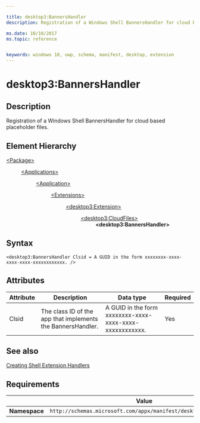 ```yaml
---

title: desktop3:BannersHandler
description: Registration of a Windows Shell BannersHandler for cloud based placeholder files. 

ms.date: 10/10/2017
ms.topic: reference


keywords: windows 10, uwp, schema, manifest, desktop, extension 
---
```


# desktop3:BannersHandler

## Description
Registration of a Windows Shell BannersHandler for cloud based placeholder files. 

## Element Hierarchy
<dl>
<dt><a href="element-package.md">&lt;Package&gt;</a></dt>
<dd>
<dl>
<dt><a href="element-applications.md">&lt;Applications&gt;</a></dt>
<dd>
<dl>
<dt><a href="element-application.md">&lt;Application&gt;</a></dt>
<dd>
<dl>
<dt><a href="element-1-extensions.md">&lt;Extensions&gt;</a></dt>
<dd>
<dl>
<dt><a href="element-desktop3-extension.md">&lt;desktop3:Extension&gt;</a></dt>
<dd>
<dl>
<dt><a href="element-desktop3-cloudfiles.md">&lt;desktop3:CloudFiles&gt;</a></dt>
<dd><b>&lt;desktop3:BannersHandler&gt;</b></dd>
</dl>
</dd>
</dl>
</dd>
</dl>
</dd>
</dl>
</dd>
</dl>
</dd>
</dl>


## Syntax
```syntax
<desktop3:BannersHandler Clsid = A GUID in the form xxxxxxxx-xxxx-xxxx-xxxx-xxxxxxxxxxxx. />
```

## Attributes
| Attribute | Description | Data type | Required |
|-----------|-------------|-----------|----------|
| Clsid | The class ID of the app that implements the BannersHandler. | A GUID in the form xxxxxxxx-xxxx-xxxx-xxxx-xxxxxxxxxxxx. | Yes |

## See also
[Creating Shell Extension Handlers](/windows/win32/shell/handlers)

## Requirements

|               |       Value                                                      |
|---------------|-------------------------------------------------------------|
| **Namespace** | `http://schemas.microsoft.com/appx/manifest/desktop/windows10/3` |